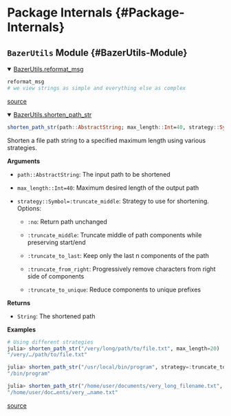 
# Package Internals {#Package-Internals}

## `BazerUtils` Module {#BazerUtils-Module}
<details class='jldocstring custom-block' open>
<summary><a id='BazerUtils.reformat_msg-Tuple{Any}' href='#BazerUtils.reformat_msg-Tuple{Any}'><span class="jlbinding">BazerUtils.reformat_msg</span></a> <Badge type="info" class="jlObjectType jlMethod" text="Method" /></summary>



```julia
reformat_msg
# we view strings as simple and everything else as complex
```



<Badge type="info" class="source-link" text="source"><a href="https://github.com/LouLouLibs/BazerUtils.jl/blob/b22675888ad7af975c9597aa5a1da4df67626d3e/src/CustomLogger.jl#L362-L365" target="_blank" rel="noreferrer">source</a></Badge>

</details>

<details class='jldocstring custom-block' open>
<summary><a id='BazerUtils.shorten_path_str-Tuple{AbstractString}' href='#BazerUtils.shorten_path_str-Tuple{AbstractString}'><span class="jlbinding">BazerUtils.shorten_path_str</span></a> <Badge type="info" class="jlObjectType jlMethod" text="Method" /></summary>



```julia
shorten_path_str(path::AbstractString; max_length::Int=40, strategy::Symbol=:truncate_middle)
```


Shorten a file path string to a specified maximum length using various strategies.

**Arguments**
- `path::AbstractString`: The input path to be shortened
  
- `max_length::Int=40`: Maximum desired length of the output path
  
- `strategy::Symbol=:truncate_middle`: Strategy to use for shortening. Options:
  - `:no`: Return path unchanged
    
  - `:truncate_middle`: Truncate middle of path components while preserving start/end
    
  - `:truncate_to_last`: Keep only the last n components of the path
    
  - `:truncate_from_right`: Progressively remove characters from right side of components
    
  - `:truncate_to_unique`: Reduce components to unique prefixes
    
  

**Returns**
- `String`: The shortened path
  

**Examples**

```julia
# Using different strategies
julia> shorten_path_str("/very/long/path/to/file.txt", max_length=20)
"/very/…/path/to/file.txt"

julia> shorten_path_str("/usr/local/bin/program", strategy=:truncate_to_last, max_length=20)
"/bin/program"

julia> shorten_path_str("/home/user/documents/very_long_filename.txt", strategy=:truncate_middle)
"/home/user/doc…ents/very_…name.txt"
```



<Badge type="info" class="source-link" text="source"><a href="https://github.com/LouLouLibs/BazerUtils.jl/blob/b22675888ad7af975c9597aa5a1da4df67626d3e/src/CustomLogger.jl#L511-L541" target="_blank" rel="noreferrer">source</a></Badge>

</details>

